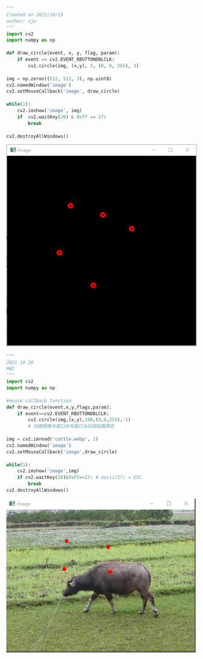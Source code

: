 ```python
"""
Created on 2021/10/23
author: zjw
"""
import cv2
import numpy as np

def draw_circle(event, x, y, flag, param):
    if event == cv2.EVENT_RBUTTONDBLCLK:
        cv2.circle(img, (x,y), 5, (0, 0, 255), 3)

img = np.zeros((512, 512, 3), np.uint8)
cv2.namedWindow('image')
cv2.setMouseCallback('image', draw_circle)

while(1):
    cv2.imshow('image', img)
    if  cv2.waitKey(20) & 0xff == 27:
        break

cv2.destroyAllWindows()
```
![HW2_1](https://github.com/ophwsjtu18/ohw21f/blob/main/zjw/zjw.assets/HW2_1.png)

```python
"""
2021 10 20
HW2
"""
import cv2
import numpy as np

#mouse callback function
def draw_circle(event,x,y,flags,param):
    if event==cv2.EVENT_RBUTTONDBLCLK:
        cv2.circle(img,(x,y),100,(0,0,255),-1)
        # 创建图像与窗口并将窗口与回调函数绑定

img = cv2.imread('cattle.webp', 1)
cv2.namedWindow('image')
cv2.setMouseCallback('image',draw_circle)

while(1):
    cv2.imshow('image',img)
    if cv2.waitKey(20)&0xFF==27: # ascii(27) = ESC
        break
cv2.destroyAllWindows()
```
![HW2_2](https://github.com/ophwsjtu18/ohw21f/blob/main/zjw/zjw.assets/HW2_2.png)
